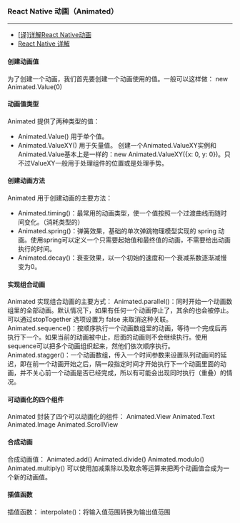### React Native 动画（Animated）
---
- [[译]详解React Native动画](https://github.com/dwqs/blog/issues/41)
- [React Native 详解](https://future-challenger.gitbooks.io/react-native-animation/content/panresponder.html)
#### 创建动画值
为了创建一个动画，我们首先要创建一个动画使用的值。一般可以这样做：
new Animated.Value(0)

#### 动画值类型
Animated 提供了两种类型的值：
- Animated.Value() 用于单个值。
- Animated.ValueXY() 用于矢量值。
创建一个Animated.ValueXY实例和Animated.Value基本上是一样的：new Animated.ValueXY({x: 0, y: 0})。只不过ValueXY一般用于处理组件的位置或是处理手势。

#### 创建动画方法
Animated 用于创建动画的主要方法：
- Animated.timing()：最常用的动画类型，使一个值按照一个过渡曲线而随时间变化。（消耗类型的）
- Animated.spring()：弹簧效果，基础的单次弹跳物理模型实现的 spring 动画。使用spring可以定义一个只需要起始值和最终值的动画，不需要给出动画执行的时间。
- Animated.decay()：衰变效果，以一个初始的速度和一个衰减系数逐渐减慢变为0。

#### 实现组合动画
Animated 实现组合动画的主要方式：
Animated.parallel()：同时开始一个动画数组里的全部动画。默认情况下，如果有任何一个动画停止了，其余的也会被停止。可以通过stopTogether 选项设置为 false 来取消这种关联。
Animated.sequence()：按顺序执行一个动画数组里的动画，等待一个完成后再执行下一个。如果当前的动画被中止，后面的动画则不会继续执行。使用sequence可以把多个动画组织起来，然他们依次顺序执行。
Animated.stagger()：一个动画数组，传入一个时间参数来设置队列动画间的延迟，即在前一个动画开始之后，隔一段指定时间才开始执行下一个动画里面的动画，并不关心前一个动画是否已经完成，所以有可能会出现同时执行（重叠）的情况。

#### 可动画化的四个组件
Animated 封装了四个可以动画化的组件：
Animated.View
Animated.Text
Animated.Image
Animated.ScrollView

#### 合成动画
合成动画值：
Animated.add()
Animated.divide()
Animated.modulo()
Animated.multiply()
可以使用加减乘除以及取余等运算来把两个动画值合成为一个新的动画值。

#### 插值函数
插值函数：
interpolate()：将输入值范围转换为输出值范围